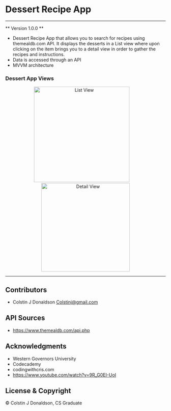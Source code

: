 # Dessert Recipe App
- - -
** Version 1.0.0 **

- Dessert Recipe App that allows you to search for recipes using themealdb.com API. It displays the desserts in a List view where upon clicking on the item brings you to a detail view in order to gather the recipes and instructions. 
- Data is accessed through an API
- MVVM architecture 

### Dessert App Views
<div align="center">
<img width="300" alt="List View" title="List View" src="https://github.com/Colstin/Dessert-List-App/assets/96356901/8aeba139-761b-4da6-8755-3d69b3b87aa0">
&nbsp;
&nbsp;
&nbsp;
<img width="278" alt="Detail View" title="Detail View" src="https://github.com/Colstin/Dessert-List-App/assets/96356901/d3629c2b-b329-4b3e-908d-f5a9f234ea1c">
</div>


- - -
## Contributors
- Colstin J Donaldson <Colstinj@gmail.com>


## API Sources
- https://www.themealdb.com/api.php


## Acknowledgments 

- Western Governors University
- Codecademy
- codingwithcris.com
- https://www.youtube.com/watch?v=9R_G0EI-UoI


## License & Copyright

© Colstin J Donaldson, CS Graduate 

